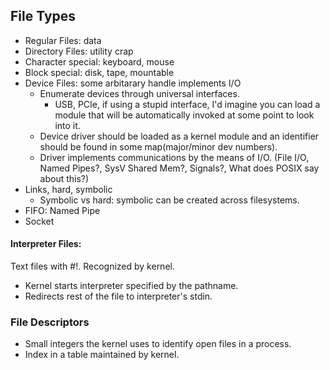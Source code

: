 

## File Types
- Regular Files: data
- Directory Files: utility crap
- Character special: keyboard, mouse
- Block special: disk, tape, mountable
- Device Files: some arbitarary handle implements I/O
    - Enumerate devices through universal interfaces. 
        - USB, PCIe, if using a stupid interface, I'd imagine you can load a module that will be automatically invoked at some point to look into it.
    - Device driver should be loaded as a kernel module and an identifier should be found in some map(major/minor dev numbers).
    - Driver implements communications by the means of I/O. (File I/O, Named Pipes?, SysV Shared Mem?, Signals?, What does POSIX say about this?)
- Links, hard, symbolic
    - Symbolic vs hard: symbolic can be created across filesystems.
- FIFO: Named Pipe
- Socket

#### Interpreter Files:

Text files with #!. Recognized by kernel. 
- Kernel starts interpreter specified by the pathname. 
- Redirects rest of the file to interpreter's stdin.
 
### File Descriptors

- Small integers the kernel uses to identify open files in a process.
- Index in a table maintained by kernel.




